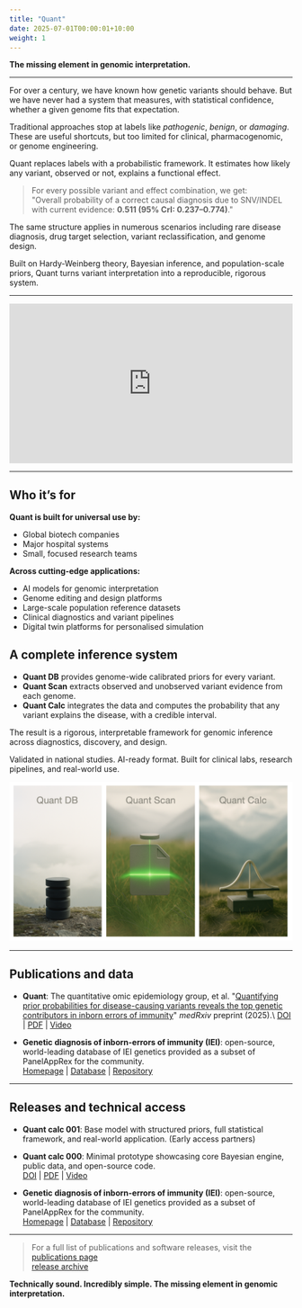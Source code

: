 ```yaml
---
title: "Quant"
date: 2025-07-01T00:00:01+10:00
weight: 1
---
```


**The missing element in genomic interpretation.**  

---

For over a century, we have known how genetic variants should behave. But we have never had a system that measures, with statistical confidence, whether a given genome fits that expectation.

Traditional approaches stop at labels like *pathogenic*, *benign*, or *damaging*. These are useful shortcuts, but too limited for clinical, pharmacogenomic, or genome engineering.

Quant replaces labels with a probabilistic framework. It estimates how likely any variant, observed or not, explains a functional effect.

> For every possible variant and effect combination, we get:  
> "Overall probability of a correct causal diagnosis due to SNV/INDEL with current evidence: **0.511 (95% CrI: 0.237–0.774)**."

The same structure applies in numerous scenarios including rare disease diagnosis, drug target selection, variant reclassification, and genome design.

Built on Hardy-Weinberg theory, Bayesian inference, and population-scale priors, Quant turns variant interpretation into a reproducible, rigorous system.

---

<div style="padding:56.25% 0 0 0;position:relative;">
  <iframe src="https://player.vimeo.com/video/1103512246?badge=0&amp;autopause=0&amp;player_id=0&amp;app_id=58479" frameborder="0" allow="autoplay; fullscreen; picture-in-picture; clipboard-write; encrypted-media" style="position:absolute;top:0;left:0;width:100%;height:100%;" title="Qualifying variants"></iframe>
</div>
<script src="https://player.vimeo.com/api/player.js"></script>

---

## Who it’s for

**Quant is built for universal use by:**

- Global biotech companies  
- Major hospital systems  
- Small, focused research teams  

**Across cutting-edge applications:**

- AI models for genomic interpretation  
- Genome editing and design platforms  
- Large-scale population reference datasets  
- Clinical diagnostics and variant pipelines  
- Digital twin platforms for personalised simulation  


## A complete inference system

- **Quant DB** provides genome-wide calibrated priors for every variant.
- **Quant Scan** extracts observed and unobserved variant evidence from each genome.
- **Quant Calc** integrates the data and computes the probability that any variant explains the disease, with a credible interval.

The result is a rigorous, interpretable framework for genomic inference across diagnostics, discovery, and design.

Validated in national studies. AI-ready format. Built for clinical labs, research pipelines, and real-world use.

![Quant](/images/technologies/quant_icons.png)

---

<!-- <div class="call"> -->
<!-- For over a century, genomics lacked a way to quantify whether a variant causes an effect. Quant is the first system to compute genome-wide causal probabilities for every variant-phenotype pair; even including unobserved variants. -->
<!-- </p> -->
<!-- </div> -->

## Publications and data

* **Quant**: The quantitative omic epidemiology group, et al. "[Quantifying prior probabilities for disease-causing variants reveals the top genetic contributors in inborn errors of immunity](https://www.medrxiv.org/content/10.1101/2025.03.25.25324607v5)" *medRxiv* preprint (2025).\\
[DOI](https://doi.org/10.1101/2025.03.25.25324607) | 
[PDF](https://www.medrxiv.org/content/10.1101/2025.03.25.25324607v5.full.pdf) | 
[Video](https://player.vimeo.com/video/1103512246)  

* **Genetic diagnosis of inborn-errors of immunity (IEI)**: open-source, world-leading database of IEI genetics provided as a subset of PanelAppRex for the community.\
[Homepage](https://iei-genetics.github.io) | 
[Database](https://iei-genetics.github.io/assets/iusis_iei_table_2025.html) | 
[Repository](https://github.com/DylanLawless/iei_genetics)  

---

## Releases and technical access

* **Quant calc 001**: Base model with structured priors, full statistical framework, and real-world application. (Early access partners)

* **Quant calc 000**: Minimal prototype showcasing core Bayesian engine, public data, and open-source code.\
[DOI](https://doi.org/10.1101/2025.03.25.25324607) | 
[PDF](https://www.medrxiv.org/content/10.1101/2025.03.25.25324607v5.full.pdf) | 
[Video](https://player.vimeo.com/video/1103512246)  

* **Genetic diagnosis of inborn-errors of immunity (IEI)**: open-source, world-leading database of IEI genetics provided as a subset of PanelAppRex for the community.\
[Homepage](https://iei-genetics.github.io) | 
[Database](https://iei-genetics.github.io/assets/iusis_iei_table_2025.html) | 
[Repository](https://github.com/DylanLawless/iei_genetics)  

---

> For a full list of publications and software releases, visit the  
> [publications page](/publications)  
> [release archive](/releases)



<!-- Our flagship tech that -->
<!-- brings statistical confidence to decision making in genetic diagnosis. -->

<!-- <div style="padding:56.25% 0 0 0;position:relative;"><iframe src="https://player.vimeo.com/video/1103512246?badge=0&amp;autopause=0&amp;player_id=0&amp;app_id=58479" frameborder="0" allow="autoplay; fullscreen; picture-in-picture; clipboard-write; encrypted-media" style="position:absolute;top:0;left:0;width:100%;height:100%;" title="Qualifying variants"></iframe></div><script src="https://player.vimeo.com/api/player.js"></script> -->

<!-- <br/> -->
<!-- <!-1- Quant delivers evidence-based probabilities for clear and confident genetic diagnoses -1-> -->


    
<!-- Quant is a statistical framework that transforms how we interpret genomic data by assigning calibrated, quantitative confidence to variant classification. -->
<!-- For over a century, statisticians and geneticists have sought to quantify the probability of genetic disease, but progress was limited by the absence of comprehensive data and a rigorous algorithmic framework. -->

<!-- Unlike traditional approaches that stop at binary calls of "pathogenic" or "benign," Quant measures every interpretation, integrating both observed variants and unobserved possibilities into a rigorous probabilistic model. -->
<!-- Built on foundations of population genetics, Hardy-Weinberg expectations, and Bayesian inference, it delivers formal genome-wide priors tailored to each inheritance model: autosomal dominant, recessive, and X-linked. -->
<!-- The system quantifies not only true positives, but also the probability of missed causal variants, enabling fully accountable and transparent conclusions. -->


<!-- <!-1- We provide the **Quant Database** of credible intervals as an exact, quantitative measure of variant interpretation. -1-> -->
<!-- <!-1- The supporting algorithms, **Quant Scan** for extracting variant evidence and **Quant Calc** for computing disease probabilities, can be applied to new datasets or integrated into existing diagnostic pipelines. -1-> -->


<!-- We provide the <strong>Quant database</strong> of credible intervals as an exact, quantitative measure of variant interpretation. -->
<!-- The supporting algorithms, <strong>Quant scan</strong> for extracting variant evidence and <strong>Quant calc</strong> for computing disease probabilities, can be applied to new datasets or integrated into existing diagnostic pipelines. -->

<!-- <!-1- <div class="row align-items-center mb-4"> -1-> -->
<!-- <!-1-   <div class="col-md-auto mb-3 mb-md-0"> -1-> -->
<!-- <!-1-     <img src="/images/tech/quant_logo_three_step_v2.png" -1-> -->
<!-- <!-1-          alt="Logo for quant, database, scan, calculate." -1-> -->
<!-- <!-1-          style="width: 200px; height: auto;" /> -1-> -->
<!-- <!-1-   </div> -1-> -->
<!-- <!-1-   <div class="col"> -1-> -->
<!-- <!-1-     <p> -1-> -->
<!-- <!-1-       We provide the <strong>Quant database</strong> of credible intervals as an exact, quantitative measure of variant interpretation. -1-> -->
<!-- <!-1-       The supporting algorithms, <strong>Quant scan</strong> for extracting variant evidence and <strong>Quant calc</strong> for computing disease probabilities, can be applied to new datasets or integrated into existing diagnostic pipelines. -1-> -->
<!-- <!-1-     </p> -1-> -->
<!-- <!-1-   </div> -1-> -->
<!-- <!-1- </div> -1-> -->

<!-- We validated Quant using national cohorts, showing high concordance between predicted and observed case counts. -->
<!-- The resulting dataset offers a reliable foundation for clinical decisions and large-scale studies alike. -->
<!-- By structuring variant evidence in a way that can be read by both humans and machines, Quant lays the groundwork for relaible diagnosis and robust learning systems in AI-powered genomics. -->

<!-- <!-1- <div style="padding:56.25% 0 0 0;position:relative;"><iframe src="https://player.vimeo.com/video/1082804320?badge=0&amp;autopause=0&amp;player_id=0&amp;app_id=58479" frameborder="0" allow="autoplay; fullscreen; picture-in-picture; clipboard-write; encrypted-media" style="position:absolute;top:0;left:0;width:100%;height:100%;" title="Quant - measuring confidence in genetic diagnoses"></iframe></div><script src="https://player.vimeo.com/api/player.js"></script> -1-> -->

<!-- This video presents the first implementation of the Quant base model, which was used here for diagnosing inborn errors of immunity (IEI). --> 
<!-- Explore the [IEI-genetics database](../iei_genetics) for access to core data. -->
<!-- The accompanying publication details the technical foundations can be found [here](https://www.medrxiv.org/content/10.1101/2025.03.25.25324607v4.full.pdf+html). -->

**Technically sound. Incredibly simple. The missing element in genomic interpretation.**

